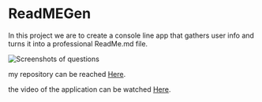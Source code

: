 # ReadMEGen

In this project we are to create a console line app that gathers user info and turns it into a professional ReadMe.md file.

![Screenshots of questions]()

my repository can be reached [Here](https://github.com/kirkh43064/ReadMEGen).

the video of the application can be watched [Here](./assets/).